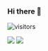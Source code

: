 ### Hi there 👋

<!--
**pnutmath/pnutmath** is a ✨ _special_ ✨ repository because its `README.md` (this file) appears on your GitHub profile.

Here are some ideas to get you started:

- 🔭 I’m currently working on Go
- 🌱 I’m currently learning Kubernetes
- 👯 I’m looking to collaborate on Technology
- 🤔 I’m looking for help with life
- 💬 Ask me about nature
- 📫 How to reach me: hi@abhay.dev
- 😄 Pronouns: Abhay
- ⚡ Fun fact: Secret
-->

![visitors](https://visitor-badge.glitch.me/badge?page_id=pnutmath/pnutmath)

![](https://github-readme-stats.vercel.app/api?username=pnutmath&show_icons=true&theme=tokyonight&line_height=27)
![](https://github-readme-stats.vercel.app/api/top-langs/?username=pnutmath&hide=css,java,html&theme=tokyonight)
